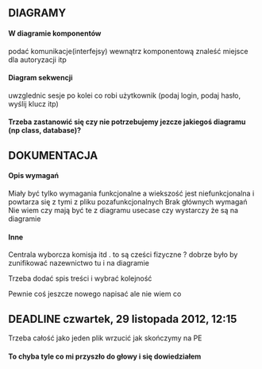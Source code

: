 
## DIAGRAMY

#### W diagramie komponentów 

podać komunikacje(interfejsy) wewnątrz komponentową
znaleść miejsce dla autoryzacji
itp


#### Diagram sekwencji

uwzglednic sesje
po kolei co robi użytkownik (podaj login, podaj hasło, wyślij klucz itp)

#### Trzeba zastanowić się czy nie potrzebujemy jezcze jakiegoś diagramu (np class, database)?

## DOKUMENTACJA

#### Opis wymagań

Miały być tylko wymagania funkcjonalne a wiekszość jest niefunkcjonalna i powtarza się z tymi z pliku pozafunkcjonalnych
Brak głównych wymagań
Nie wiem czy mają być te z diagramu usecase czy wystarczy że są na diagramie

#### Inne

Centrala wyborcza komisja itd . to są cześci fizyczne ? dobrze było by zunifikować nazewnictwo tu i na diagramie

Trzeba dodać spis treści i wybrać kolejność

Pewnie coś jeszcze nowego napisać ale nie wiem co

## DEADLINE czwartek, 29 listopada 2012, 12:15

Trzeba całość jako jeden plik wrzucić jak skończymy na PE

#### To chyba tyle co mi przyszło do głowy i się dowiedziałem
